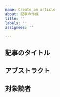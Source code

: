 ```yaml
---
name: Create an article
about: 記事の作成
title: ''
labels: ''
assignees: ''

---
```


## 記事のタイトル


## アブストラクト


## 対象読者

